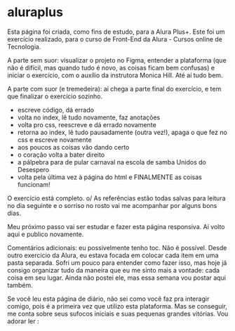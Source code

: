 # aluraplus
Esta página foi criada, como fins de estudo, para a Alura Plus+.
Este foi um exercício realizado, para o curso de Front-End da Alura - Cursos online de Tecnologia.

A parte sem suor: visualizar o projeto no Figma, entender a plataforma (que não é difícil, mas quando tudo é novo, as coisas ficam bem confusas) e iniciar o exercício, com o auxílio da instrutora Monica Hill. Até aí tudo bem.

A parte com suor (e tremedeira): aí chega a parte final do exercício, e tem que finalizar o exercício sozinho.
  - escreve código, dá errado
  - volta no index, lê tudo novamente, faz anotações
  - volta pro css, reescreve e dá errado novamente
  - retorna ao index, lê tudo pausadamente (outra vez!), apaga o que fez no css e escreve novamente
  - aos poucos as coisas vão dando certo
  - o coração volta a bater direito
  - a pálpebra para de pular carnaval na escola de samba Unidos do Desespero
  - volta pela última vez à página do html e FINALMENTE as coisas funcionam!

O exercício está completo. o/
As referências estão todas salvas para leitura no dia seguinte e o sorriso no rosto vai me acompanhar por alguns bons dias.

Meu próximo passo vai ser estudar e fazer esta página responsiva. Aí volto aqui e publico novamente.

Comentários adicionais: eu possivelmente tenho toc. Não é possível. Desde outro exercicio da Alura, eu estava focada em colocar cada item em uma pasta separada. Sofri um pouco para entender como fazer isso, mas hoje já consigo organizar tudo da maneira que eu me sinto mais a vontade: cada coisa em seu lugar.
Ainda não postei ele, mas essa semana vou postar aqui também.

Se você leu esta página de diário, não sei como você faz pra interagir comigo, pois é a primeira vez que utilizo esta plataforma. Mas se conseguir, me conta sobre seus sufocos iniciais e suas pequenas grandes vitórias. Vou adorar ler :